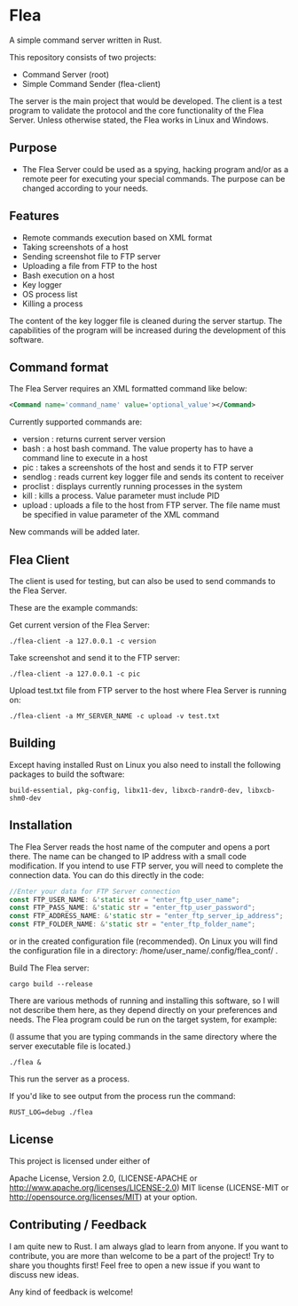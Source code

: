 # Flea
A simple command server written in Rust.

This repository consists of two projects:

- Command Server (root)
- Simple Command Sender (flea-client)

The server is the main project that would be developed. The client is a test program to validate the protocol and the core functionality of the Flea Server. Unless otherwise stated, the Flea works in Linux and Windows.

## Purpose

- The Flea Server could be used as a spying, hacking program and/or as a remote peer for executing your special commands. The purpose can be changed according to your needs.

## Features

- Remote commands execution based on XML format
- Taking screenshots of a host
- Sending screenshot file to FTP server
- Uploading a file from FTP to the host
- Bash execution on a host
- Key logger
- OS process list
- Killing a process

The content of the key logger file is cleaned during the server startup.
The capabilities of the program will be increased during the development of this software.

## Command format

The Flea Server requires an XML formatted command like below:

```xml
<Command name='command_name' value='optional_value'></Command>
```

Currently supported commands are:

* version : returns current server version
* bash : a host bash command. The value property has to have a command line to execute in a host
* pic : takes a screenshots of the host and sends it to FTP server
* sendlog : reads current key logger file and sends its content to receiver
* proclist : displays currently running processes in the system
* kill : kills a process. Value parameter must include PID
* upload : uploads a file to the host from FTP server. The file name must be specified in value parameter of the XML command

New commands will be added later.

## Flea Client

The client is used for testing, but can also be used to send commands to the Flea Server.

These are the example commands:


Get current version of the Flea Server:
```
./flea-client -a 127.0.0.1 -c version
```

Take screenshot and send it to the FTP server:
```
./flea-client -a 127.0.0.1 -c pic
```

Upload test.txt file from FTP server to the host where Flea Server is running on:
```
./flea-client -a MY_SERVER_NAME -c upload -v test.txt
```

## Building

Except having installed Rust on Linux you also need to install the following packages to build the software:

```
build-essential, pkg-config, libx11-dev, libxcb-randr0-dev, libxcb-shm0-dev
```

## Installation

The Flea Server reads the host name of the computer and opens a port there. The name can be changed to IP address with a small code modification. If you intend to use FTP server, you will need to complete the connection data. You can do this directly in the code:

```rust
//Enter your data for FTP Server connection
const FTP_USER_NAME: &'static str = "enter_ftp_user_name";
const FTP_PASS_NAME: &'static str = "enter_ftp_user_password";
const FTP_ADDRESS_NAME: &'static str = "enter_ftp_server_ip_address";
const FTP_FOLDER_NAME: &'static str = "enter_ftp_folder_name";

```

or in the created configuration file (recommended). On Linux you will find the configuration file in a directory: /home/user_name/.config/flea_conf/ .


Build The Flea server:

```
cargo build --release
```

There are various methods of running and installing this software, so I will not describe them here, as they depend directly on your preferences and needs.
The Flea program could be run on the target system, for example:

(I assume that you are typing commands in the same directory where the server executable file is located.)

```
./flea &
```

This run the server as a process.

If you'd like to see output from the process run the command:

```
RUST_LOG=debug ./flea
```
## License

This project is licensed under either of

Apache License, Version 2.0, (LICENSE-APACHE or http://www.apache.org/licenses/LICENSE-2.0)
MIT license (LICENSE-MIT or http://opensource.org/licenses/MIT)
at your option.

## Contributing / Feedback

I am quite new to Rust. I am always glad to learn from anyone.
If you want to contribute, you are more than welcome to be a part of the project! Try to share you thoughts first! Feel free to open a new issue if you want to discuss new ideas.

Any kind of feedback is welcome!
